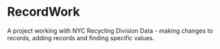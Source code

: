 # RecordWork
A project working with NYC Recycling Division Data - making changes to records, adding records and finding specific values.

